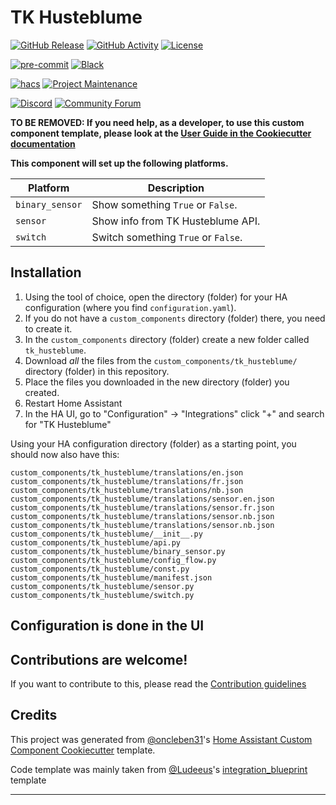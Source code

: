 # TK Husteblume

[![GitHub Release][releases-shield]][releases]
[![GitHub Activity][commits-shield]][commits]
[![License][license-shield]](LICENSE)

[![pre-commit][pre-commit-shield]][pre-commit]
[![Black][black-shield]][black]

[![hacs][hacsbadge]][hacs]
[![Project Maintenance][maintenance-shield]][user_profile]

[![Discord][discord-shield]][discord]
[![Community Forum][forum-shield]][forum]

**TO BE REMOVED: If you need help, as a developer, to use this custom component template,
please look at the [User Guide in the Cookiecutter documentation](https://cookiecutter-homeassistant-custom-component.readthedocs.io/en/stable/quickstart.html)**

**This component will set up the following platforms.**

| Platform        | Description                         |
| --------------- | ----------------------------------- |
| `binary_sensor` | Show something `True` or `False`.   |
| `sensor`        | Show info from TK Husteblume API.   |
| `switch`        | Switch something `True` or `False`. |

## Installation

1. Using the tool of choice, open the directory (folder) for your HA configuration (where you find `configuration.yaml`).
2. If you do not have a `custom_components` directory (folder) there, you need to create it.
3. In the `custom_components` directory (folder) create a new folder called `tk_husteblume`.
4. Download _all_ the files from the `custom_components/tk_husteblume/` directory (folder) in this repository.
5. Place the files you downloaded in the new directory (folder) you created.
6. Restart Home Assistant
7. In the HA UI, go to "Configuration" -> "Integrations" click "+" and search for "TK Husteblume"

Using your HA configuration directory (folder) as a starting point, you should now also have this:

```text
custom_components/tk_husteblume/translations/en.json
custom_components/tk_husteblume/translations/fr.json
custom_components/tk_husteblume/translations/nb.json
custom_components/tk_husteblume/translations/sensor.en.json
custom_components/tk_husteblume/translations/sensor.fr.json
custom_components/tk_husteblume/translations/sensor.nb.json
custom_components/tk_husteblume/translations/sensor.nb.json
custom_components/tk_husteblume/__init__.py
custom_components/tk_husteblume/api.py
custom_components/tk_husteblume/binary_sensor.py
custom_components/tk_husteblume/config_flow.py
custom_components/tk_husteblume/const.py
custom_components/tk_husteblume/manifest.json
custom_components/tk_husteblume/sensor.py
custom_components/tk_husteblume/switch.py
```

## Configuration is done in the UI

<!---->

## Contributions are welcome!

If you want to contribute to this, please read the [Contribution guidelines](CONTRIBUTING.md)

## Credits

This project was generated from [@oncleben31](https://github.com/oncleben31)'s [Home Assistant Custom Component Cookiecutter](https://github.com/oncleben31/cookiecutter-homeassistant-custom-component) template.

Code template was mainly taken from [@Ludeeus](https://github.com/ludeeus)'s [integration_blueprint][integration_blueprint] template

---

[integration_blueprint]: https://github.com/custom-components/integration_blueprint
[black]: https://github.com/psf/black
[black-shield]: https://img.shields.io/badge/code%20style-black-000000.svg?style=for-the-badge
[commits-shield]: https://img.shields.io/github/commit-activity/y/artspb/homeassistant-tk-husteblume.svg?style=for-the-badge
[commits]: https://github.com/artspb/homeassistant-tk-husteblume/commits/main
[hacs]: https://hacs.xyz
[hacsbadge]: https://img.shields.io/badge/HACS-Custom-orange.svg?style=for-the-badge
[discord]: https://discord.gg/Qa5fW2R
[discord-shield]: https://img.shields.io/discord/330944238910963714.svg?style=for-the-badge
[forum-shield]: https://img.shields.io/badge/community-forum-brightgreen.svg?style=for-the-badge
[forum]: https://community.home-assistant.io/
[license-shield]: https://img.shields.io/github/license/artspb/homeassistant-tk-husteblume.svg?style=for-the-badge
[maintenance-shield]: https://img.shields.io/badge/maintainer-%40artspb-blue.svg?style=for-the-badge
[pre-commit]: https://github.com/pre-commit/pre-commit
[pre-commit-shield]: https://img.shields.io/badge/pre--commit-enabled-brightgreen?style=for-the-badge
[releases-shield]: https://img.shields.io/github/release/artspb/homeassistant-tk-husteblume.svg?style=for-the-badge
[releases]: https://github.com/artspb/homeassistant-tk-husteblume/releases
[user_profile]: https://github.com/artspb
